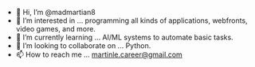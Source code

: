 - 👋 Hi, I’m @madmartian8
- 👀 I’m interested in ... programming all kinds of applications, webfronts, video games, and more.
- 🌱 I’m currently learning ... AI/ML systems to automate basic tasks.
- 💞️ I’m looking to collaborate on ... Python.
- 📫 How to reach me ... martinle.career@gmail.com

<!---
madmartian8/madmartian8 is a ✨ special ✨ repository because its `README.md` (this file) appears on your GitHub profile.
You can click the Preview link to take a look at your changes.
--->
